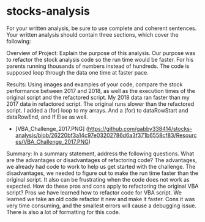 # stocks-analysis
For your written analysis, be sure to use complete and coherent sentences. Your written analysis should contain three sections, which cover the following:

Overview of Project: Explain the purpose of this analysis.
Our purpose was to refactor the stock analysis code so the run time would be faster. For his parents running thousands of numbers instead of hundreds. The code is supposed loop through the data one time at faster pace.


Results: Using images and examples of your code, compare the stock performance between 2017 and 2018, as well as the execution times of the original script and the refactored script. My 2018 data ran faster than my 2017 data in refactored script. The original runs slower than the refactored script. I added a (for) loop to my arrays. And a (for) to dataRowStart and dataRowEnd, and If Else as well.

- [VBA_Challenge_2017.PNG] (https://github.com/gabby338414/stocks-analysis/blob/26220bf3a14c97e03202786d6a3f371b6558cf83/Resources/VBA_Challenge_2017.PNG)

Summary: In a summary statement, address the following questions.
What are the advantages or disadvantages of refactoring code? The advantages, we already had code to work to help us get started with the challenge. The disadvantages, we needed to figure out to make the run time faster than the original script. It also can be frustrating when the code does not work as expected.
How do these pros and cons apply to refactoring the original VBA script? Pros we have learned how to refactor code for VBA script. We learned we take an old code refactor it new and make it faster. Cons it was very time consuming, and the smallest errors will cause a debugging issue. There is also a lot of formatting for this code.
